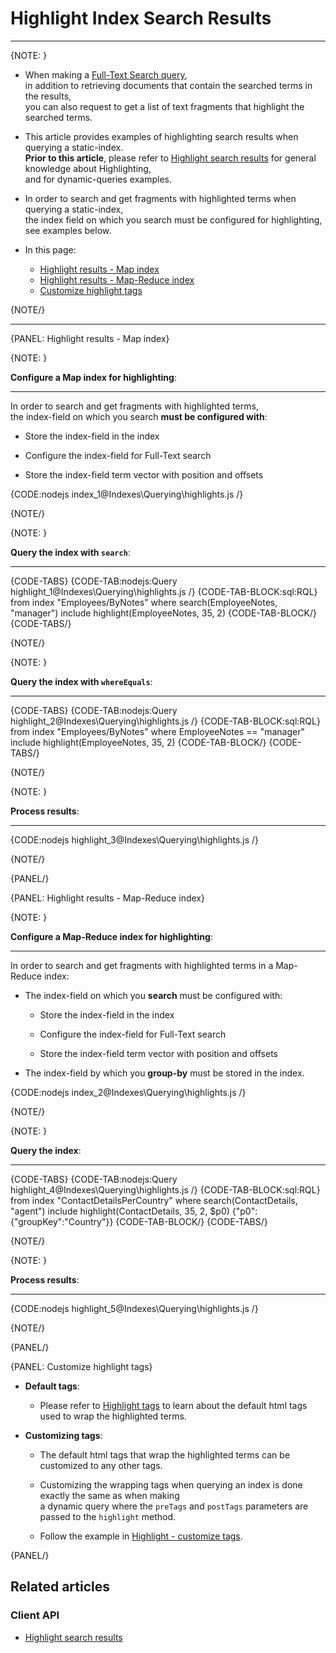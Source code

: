 # Highlight Index Search Results
---

{NOTE: }

* When making a [Full-Text Search query](../../indexes/querying/searching),  
  in addition to retrieving documents that contain the searched terms in the results,  
  you can also request to get a list of text fragments that highlight the searched terms.  

* This article provides examples of highlighting search results when querying a static-index.  
  __Prior to this article__, please refer to [Highlight search results](../../client-api/session/querying/text-search/highlight-query-results) for general knowledge about Highlighting,  
  and for dynamic-queries examples.

* In order to search and get fragments with highlighted terms when querying a static-index,  
  the index field on which you search must be configured for highlighting,  
  see examples below. 

* In this page:
  * [Highlight results - Map index](../../indexes/querying/highlighting#highlight-results---map-index)
  * [Highlight results - Map-Reduce index](../../indexes/querying/highlighting#highlight-results---map-reduce-index)
  * [Customize highlight tags](../../indexes/querying/highlighting#customize-highlight-tags)

{NOTE/}

---

{PANEL: Highlight results - Map index}

{NOTE: }

__Configure a Map index for highlighting__:

---

In order to search and get fragments with highlighted terms,  
the index-field on which you search __must be configured with__:

   * Store the index-field in the index

   * Configure the index-field for Full-Text search  

   * Store the index-field term vector with position and offsets  

{CODE:nodejs index_1@Indexes\Querying\highlights.js /}

{NOTE/}

{NOTE: }

__Query the index with `search`__:

---

{CODE-TABS}
{CODE-TAB:nodejs:Query highlight_1@Indexes\Querying\highlights.js /}
{CODE-TAB-BLOCK:sql:RQL}
from index "Employees/ByNotes"
where search(EmployeeNotes, "manager")
include highlight(EmployeeNotes, 35, 2)
{CODE-TAB-BLOCK/}
{CODE-TABS/}

{NOTE/}

{NOTE: }

__Query the index with `whereEquals`__:

---

{CODE-TABS}
{CODE-TAB:nodejs:Query highlight_2@Indexes\Querying\highlights.js /}
{CODE-TAB-BLOCK:sql:RQL}
from index "Employees/ByNotes"
where EmployeeNotes == "manager"
include highlight(EmployeeNotes, 35, 2)
{CODE-TAB-BLOCK/}
{CODE-TABS/}

{NOTE/}

{NOTE: }

__Process results__:

---

{CODE:nodejs highlight_3@Indexes\Querying\highlights.js /}

{NOTE/}

{PANEL/}

{PANEL: Highlight results - Map-Reduce index}

{NOTE: }

__Configure a Map-Reduce index for highlighting__:

---

In order to search and get fragments with highlighted terms in a Map-Reduce index:  

  * The index-field on which you __search__ must be configured with:

      * Store the index-field in the index
     
      * Configure the index-field for Full-Text search

      * Store the index-field term vector with position and offsets

  * The index-field by which you __group-by__ must be stored in the index.

{CODE:nodejs index_2@Indexes\Querying\highlights.js /}

{NOTE/}

{NOTE: }

__Query the index__:

---

{CODE-TABS}
{CODE-TAB:nodejs:Query highlight_4@Indexes\Querying\highlights.js /}
{CODE-TAB-BLOCK:sql:RQL}
from index "ContactDetailsPerCountry"
where search(ContactDetails, "agent")
include highlight(ContactDetails, 35, 2, $p0)
{"p0":{"groupKey":"Country"}}
{CODE-TAB-BLOCK/}
{CODE-TABS/}

{NOTE/}

{NOTE: }

__Process results__:

---

{CODE:nodejs highlight_5@Indexes\Querying\highlights.js /}

{NOTE/}

{PANEL/}

{PANEL: Customize highlight tags}

* __Default tags__:  

  * Please refer to [Highlight tags](../../client-api/session/querying/text-search/highlight-query-results#highlight-tags) to learn about the default html tags used to wrap the highlighted terms.

* __Customizing tags__:  

  * The default html tags that wrap the highlighted terms can be customized to any other tags.  
  
  * Customizing the wrapping tags when querying an index is done exactly the same as when making  
    a dynamic query where the `preTags` and `postTags` parameters are passed to the `highlight` method.
  
  * Follow the example in [Highlight - customize tags](../../client-api/session/querying/text-search/highlight-query-results#highlight---customize-tags).

{PANEL/}

## Related articles

### Client API

- [Highlight search results](../../client-api/session/querying/text-search/highlight-query-results)
